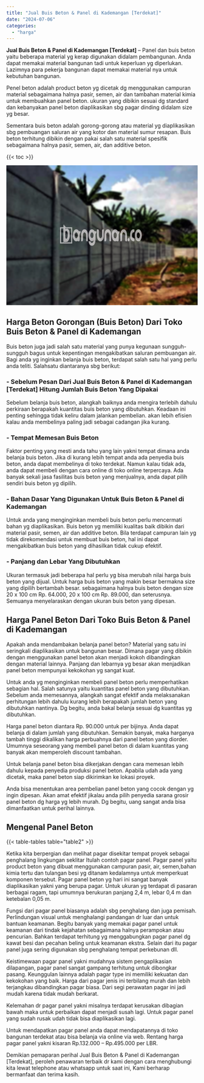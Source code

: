 ```yaml
---
title: "Jual Buis Beton & Panel di Kademangan [Terdekat]"
date: "2024-07-06"
categories: 
  - "harga"
---
```


**Jual Buis Beton & Panel di Kademangan \[Terdekat\]** – Panel dan buis beton yaitu beberapa material yg kerap digunakan didalam pembangunan. Anda dapat memakai material bangunan tadi untuk keperluan yg diperlukan. Lazimnya para pekerja bangunan dapat memakai material nya untuk kebutuhan bangunan.

Penel beton adalah product beton yg dicetak dg menggunakan campuran material sebagaimana halnya pasir, semen, air dan tambahan material kimia untuk membuahkan panel beton. ukuran yang dibikin sesuai dg standard dan kebanyakan panel beton diaplikasikan sbg pagar dinding didalam size yg besar.

Sementara buis beton adalah gorong-gorong atau material yg diaplikasikan sbg pembuangan saluran air yang kotor dan material sumur resapan. Buis beton terhitung dibikin dengan pakai salah satu material spesifik sebagaimana halnya pasir, semen, air, dan additive beton.

{{< toc >}}

![Jual Buis Beton & Panel di Kademangan [Terdekat]](/images/jual-panel-buis-beton-murah-04.png)

## Harga Beton Gorongan (Buis Beton) Dari Toko Buis Beton & Panel di Kademangan

Buis beton juga jadi salah satu material yang punya kegunaan sungguh-sungguh bagus untuk kepentingan mengakibatkan saluran pembuangan air. Bagi anda yg inginkan belanja buis beton, terdapat salah satu hal yang perlu anda teliti. Salahsatu diantaranya sbg berikut:

### \- Sebelum Pesan Dari Jual Buis Beton & Panel di Kademangan \[Terdekat\] Hitung Jumlah Buis Beton Yang Dipakai

Sebelum belanja buis beton, alangkah baiknya anda mengira terlebih dahulu perkiraan berapakah kuantitas buis beton yang dibutuhkan. Keadaan ini penting sehingga tidak keliru dalam jalankan pembelian. akan lebih efisien kalau anda membelinya paling jadi sebagai cadangan jika kurang.

### \- Tempat Memesan Buis Beton

Faktor penting yang mesti anda tahu yang lain yakni tempat dimana anda belanja buis beton. Jika di kurang lebih tempat anda ada penyedia buis beton, anda dapat membelinya di toko terdekat. Namun kalau tidak ada, anda dapat membeli dengan cara online di toko online terpercaya. Ada banyak sekali jasa fasilitas buis beton yang menjualnya, anda dapat pilih sendiri buis beton yg dipilih.

### \- Bahan Dasar Yang Digunakan Untuk Buis Beton & Panel di Kademangan

Untuk anda yang menginginkan membeli buis beton perlu mencermati bahan yg diaplikasikan. Buis beton yg memiliki kualitas baik dibikin dari material pasir, semen, air dan additive beton. Bila terdapat campuran lain yg tidak direkomendasi untuk membuat buis beton, hal ini dapat mengakibatkan buis beton yang dihasilkan tidak cukup efektif.

### \- Panjang dan Lebar Yang Dibutuhkan

Ukuran termasuk jadi beberapa hal perlu yg bisa merubah nilai harga buis beton yang dijual. Untuk harga buis beton yang makin besar bermakna size yang dipilih bertambah besar. sebagaimana halnya buis beton dengan size 20 x 100 cm Rp. 64.000, 20 x 100 cm Rp. 89.000, dan seterusnya. Semuanya menyelaraskan dengan ukuran buis beton yang dipesan.

## Harga Panel Beton Dari Toko Buis Beton & Panel di Kademangan

Apakah anda mendambakan belanja panel beton? Material yang satu ini seringkali diaplikasikan untuk bangunan besar. Dimana pagar yang dibikin dengan menggunakan panel beton akan menjadi kokoh dibandingkan dengan material lainnya. Panjang dan lebarnya yg besar akan menjadikan panel beton mempunyai kekokohan yg sangat kuat.

Untuk anda yg menginginkan membeli panel beton perlu memperhatikan sebagian hal. Salah satunya yaitu kuantitas panel beton yang dibutuhkan. Sebelum anda memesannya, alangkah sangat efektif anda melaksanakan perhitungan lebih dahulu kurang lebih berapakah jumlah beton yang dibutuhkan nantinya. Dg begitu, anda bakal belanja sesuai dg kuantitas yg dibutuhkan.

Harga panel beton diantara Rp. 90.000 untuk per bijinya. Anda dapat belanja di dalam jumlah yang dibutuhkan. Semakin banyak, maka harganya tambah tinggi dikalikan harga perbuahnya dari panel beton yang diorder. Umumnya seseorang yang membeli panel beton di dalam kuantitas yang banyak akan memperoleh discount tambahan.

Untuk belanja panel beton bisa dikerjakan dengan cara memesan lebih dahulu kepada penyedia produksi panel beton. Apabila udah ada yang dicetak, maka panel beton siap dikirimkan ke lokasi proyek.

Anda bisa menentukan area pembelian panel beton yang cocok dengan yg ingin dipesan. Akan amat efektif jikalau anda pilih penyedia sarana grosir panel beton dg harga yg lebih murah. Dg begitu, uang sangat anda bisa dimanfaatkan untuk perihal lainnya.

## Mengenal Panel Beton

{{< table-tables table="table2" >}}

Ketika kita berpergian dan melihat pagar disekitar tempat proyek sebagai penghalang lingkungan seklitar Itulah contoh pagar panel. Pagar panel yaitu product beton yang dibuat menggunakan campuran pasir, air, semen,bahan kimia tertu dan tulangan besi yg ditanam kedalamnya untuk memperkuat komponen tersebut. Pagar panel beton yg hari ini sangat banyak diaplikasikan yakni yang berupa pagar. Untuk ukuran yg terdapat di pasaran berbagai ragam, tapi umumnya berukuran panjang 2,4 m, lebar 0,4 m dan ketebalan 0,05 m.

Fungsi dari pagar panel biasanya adalah sbg penghalang dan juga pemisah. Perlindungan visual untuk menghalangi pandangan dr luar dan untuk bantuan keamanan. Begitu banyak yang memakai pagar panel untuk keamanan dari tindak kejahatan sebagaimana halnya perampokan atau pencurian. Bahkan terdapat terhitung yg menggabungkan pagar panel dg kawat besi dan pecahan beling untuk keamanan ekstra. Selain dari itu pagar panel juga sering digunakan sbg penghalang tempat perkebunan dll.

Keistimewaan pagar panel yakni mudahnya sistem pengaplikasian dilapangan, pagar panel sangat gampang terhitung untuk dibongkar pasang. Keunggulan lainnya adalah pagar type ini memiliki kekuatan dan kekokohan yang baik. Harga dari pagar jenis ini terbilang murah dan lebih terjangkau dibandingkan pagar biasa. Dari segi perawatan pagar ini jadi mudah karena tidak mudah berkarat.

Kelemahan dr pagar panel yakni misalnya terdapat kerusakan dibagian bawah maka untuk perbaikan dapat menjadi susah lagi. Untuk pagar panel yang sudah rusak udah tidak bisa diaplikasikan lagi.

Untuk mendapatkan pagar panel anda dapat mendapatannya di toko bangunan terdekat atau bisa belanja via online via web. Rentang harga pagar panel yakni kisaran Rp.132.000 – Rp.495.000 per LBR.

Demikian pemaparan perihal Jual Buis Beton & Panel di Kademangan \[Terdekat\], peroleh penawaran terbaik dr kami dengan cara menghubungi kita lewat telephone atau whatsapp untuk saat ini, Kami berharap bermanfaat dan terima kasih.
